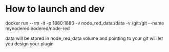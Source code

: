 # How to launch and dev

docker run --rm -it -p 1880:1880 -v node_red_data:/data -v <workspace>/git:/git --name mynodered nodered/node-red

data will be stored in node_red_data volume
and pointing to your git will let you design your plugin
